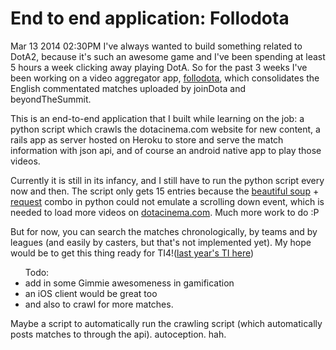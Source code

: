 End to end application: Follodota
==
Mar 13 2014 02:30PM
I've always wanted to build something related to DotA2, because it's such an awesome game and I've been spending at least 5 hours a week clicking away playing DotA. So for the past 3 weeks I've been working on a video aggregator app, [follodota](https://play.google.com/store/apps/details?id=com.follodota&hl=en), which consolidates the English commentated matches uploaded by joinDota and beyondTheSummit.

This is an end-to-end application that I built while learning on the job: a python script which crawls the dotacinema.com website for new content, a rails app as server hosted on Heroku to store and serve the match information with json api, and of course an android native app to play those videos.

Currently it is still in its infancy, and I still have to run the python script every now and then. The script only gets 15 entries because the [beautiful soup](http://www.crummy.com/software/BeautifulSoup/bs4/doc/) + [request](http://docs.python-requests.org/en/latest/) combo in python could not emulate a scrolling down event, which is needed to load more videos on [dotacinema.com](www.dotacinema.com/vod). Much more work to do :P

But for now, you can search the matches chronologically, by teams and by leagues (and easily by casters, but that's not implemented yet). My hope would be to get this thing ready for TI4!([last year's TI here](http://www.dota2.com/international/home/overview/))

<ul class="todo">Todo:
<li class="todoitem">add in some Gimmie awesomeness in gamification</li>
<li class="todoitem">an iOS client would be great too </li>
<li class="todoitem">and also to crawl for more matches. </li>
</ul>

Maybe a script to automatically run the crawling script (which automatically posts matches to through the api). autoception. hah.